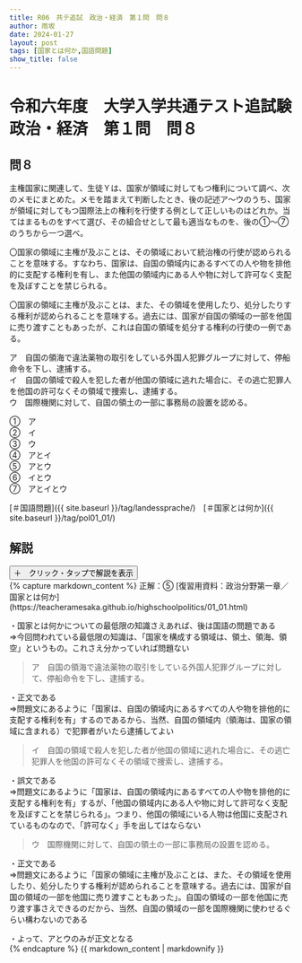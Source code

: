 ```yaml
---
title: R06　共テ追試　政治・経済　第１問　問８
author: 雨坂
date: 2024-01-27
layout: post
tags: [国家とは何か,国語問題]
show_title: false
---
```

  
# 令和六年度　大学入学共通テスト追試験　政治・経済　第１問　問８  
  
## 問８  
主権国家に関連して、生徒Ｙは、国家が領域に対してもつ権利について調べ、次のメモにまとめた。メモを踏まえて判断したとき、後の記述ア〜ウのうち、国家が領域に対してもつ国際法上の権利を行使する例として正しいものはどれか。当てはまるものをすべて選び、その組合せとして最も適当なものを、後の①〜⑦のうちから一つ選べ。  
  
〇国家の領域に主権が及ぶことは、その領域において統治権の行使が認められることを意味する。すなわち、国家は、自国の領域内にあるすべての人や物を排他的に支配する権利を有し、また他国の領域内にある人や物に対して許可なく支配を及ぼすことを禁じられる。  
  
〇国家の領域に主権が及ぶことは、また、その領域を使用したり、処分したりする権利が認められることを意味する。過去には、国家が自国の領域の一部を他国に売り渡すこともあったが、これは自国の領域を処分する権利の行使の一例である。  
  
ア　自国の領海で違法薬物の取引をしている外国人犯罪グループに対して、停船命令を下し、逮捕する。  
イ　自国の領域で殺人を犯した者が他国の領域に逃れた場合に、その逃亡犯罪人を他国の許可なくその領域で捜索し、逮捕する。  
ウ　国際機関に対して、自国の領土の一部に事務局の設置を認める。  
  
①　ア  
②　イ  
③　ウ  
④　アとイ  
⑤　アとウ  
⑥　イとウ  
⑦　アとイとウ  
  
[＃国語問題]({{ site.baseurl }}/tag/landessprache/)　[＃国家とは何か]({{ site.baseurl }}/tag/pol01_01/)  
  
## 解説  
<div class="collapsible">
  <button class="collapsible-button">＋　クリック・タップで解説を表示</button>
  <div class="collapsible-content">
    {% capture markdown_content %}
正解：⑤  
[復習用資料：政治分野第一章／国家とは何か](https://teacheramesaka.github.io/highschoolpolitics/01_01.html)
  
・国家とは何かについての最低限の知識さえあれば、後は国語の問題である  
⇒今回問われている最低限の知識は、「国家を構成する領域は、領土、領海、領空」というもの。これさえ分かっていれば問題ない  
  
>ア　自国の領海で違法薬物の取引をしている外国人犯罪グループに対して、停船命令を下し、逮捕する。  
  
・正文である  
⇒問題文にあるように「国家は、自国の領域内にあるすべての人や物を排他的に支配する権利を有」するのであるから、当然、自国の領域内（領海は、国家の領域に含まれる）で犯罪者がいたら逮捕してよい  
  
>イ　自国の領域で殺人を犯した者が他国の領域に逃れた場合に、その逃亡犯罪人を他国の許可なくその領域で捜索し、逮捕する。  
  
・誤文である  
⇒問題文にあるように「国家は、自国の領域内にあるすべての人や物を排他的に支配する権利を有」するが、「他国の領域内にある人や物に対して許可なく支配を及ぼすことを禁じられる」。つまり、他国の領域にいる人物は他国に支配されているものなので、「許可なく」手を出してはならない  
  
>ウ　国際機関に対して、自国の領土の一部に事務局の設置を認める。  
  
・正文である  
⇒問題文にあるように「国家の領域に主権が及ぶことは、また、その領域を使用したり、処分したりする権利が認められることを意味する。過去には、国家が自国の領域の一部を他国に売り渡すこともあった」。自国の領域の一部を他国に売り渡す事さえできるのだから、当然、自国の領域の一部を国際機関に使わせるぐらい構わないのである  
  
・よって、アとウのみが正文となる  
    {% endcapture %}
    {{ markdown_content | markdownify }}
  </div>
</div>
